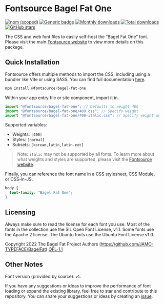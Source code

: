 # Fontsource Bagel Fat One

[![npm (scoped)](https://img.shields.io/npm/v/@fontsource/bagel-fat-one?color=brightgreen)](https://www.npmjs.com/package/@fontsource/bagel-fat-one) [![Generic badge](https://img.shields.io/badge/fontsource-passing-brightgreen)](https://github.com/fontsource/fontsource) [![Monthly downloads](https://badgen.net/npm/dm/@fontsource/bagel-fat-one)](https://github.com/fontsource/fontsource) [![Total downloads](https://badgen.net/npm/dt/@fontsource/bagel-fat-one)](https://github.com/fontsource/fontsource) [![GitHub stars](https://img.shields.io/github/stars/fontsource/fontsource.svg?style=social&label=Star)](https://github.com/fontsource/fontsource/stargazers)

The CSS and web font files to easily self-host the “Bagel Fat One” font. Please visit the main [Fontsource website](https://fontsource.org/fonts/bagel-fat-one) to view more details on this package.

## Quick Installation

Fontsource offers multiple methods to import the CSS, including using a bundler like Vite or using SASS. You can find full documentation [here](https://fontsource.org/docs/getting-started/introduction).

```javascript
npm install @fontsource/bagel-fat-one
```

Within your app entry file or site component, import it in.

```javascript
import "@fontsource/bagel-fat-one"; // Defaults to weight 400
import "@fontsource/bagel-fat-one/400.css"; // Specify weight
import "@fontsource/bagel-fat-one/400-italic.css"; // Specify weight and style
```

Supported variables:
- Weights: `[400]`
- Styles: `[normal]`
- Subsets: `[korean,latin,latin-ext]`

> Note: `italic` may not be supported by all fonts. To learn more about what weights and styles are supported, please visit the [Fontsource website](https://fontsource.org/fonts/bagel-fat-one).

Finally, you can reference the font name in a CSS stylesheet, CSS Module, or CSS-in-JS.

```css
body {
  font-family: "Bagel Fat One";
}
```

## Licensing
Always make sure to read the license for each font you use. Most of the fonts in the collection use the SIL Open Font License, v1.1. Some fonts use the Apache 2 license. The Ubuntu fonts use the Ubuntu Font License v1.0.

Copyright 2022 The Bagel Fat Project Authors (https://github.com/JAMO-TYPEFACE/BagelFat)
[OFL-1.1](http://scripts.sil.org/OFL)

## Other Notes
Font version (provided by source): `v1`.

If you have any suggestions or ideas to improve the performance of font loading or expand the existing library, feel free to star and contribute to this repository. You can share your suggestions or ideas by creating an [issue](https://github.com/fontsource/fontsource/issues).